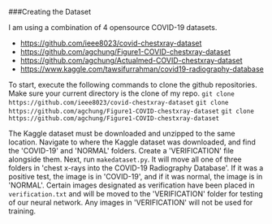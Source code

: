 ###Creating the Dataset

I am using a combination of 4 opensource COVID-19 datasets. 
* https://github.com/ieee8023/covid-chestxray-dataset
* https://github.com/agchung/Figure1-COVID-chestxray-dataset
* https://github.com/agchung/Actualmed-COVID-chestxray-dataset
* https://www.kaggle.com/tawsifurrahman/covid19-radiography-database

To start, execute the following commands to clone the github repositories. Make sure your current directory is the clone of my repo.
`git clone https://github.com/ieee8023/covid-chestxray-dataset`
`git clone https://github.com/agchung/Figure1-COVID-chestxray-dataset`
`git clone https://github.com/agchung/Figure1-COVID-chestxray-dataset`

The Kaggle dataset must be downloaded and unzipped to the same location. Navigate to where the Kaggle dataset was downloaded, and find the 'COVID-19' and 'NORMAL' folders. Create a 'VERIFICATION' file alongside them. 
Next, run `makedataset.py`. It will move all one of three folders in 'chest x-rays into the COVID-19 Radiography Database'. If it was a positive test, the image is in 'COVID-19', and if it was normal, the image is in 'NORMAL'. Certain images designated as verification have been placed in `verification.txt` and will be moved to the 'VERIFICATION' folder for testing of our neural network. Any images in 'VERIFICATION' will not be used for training. 